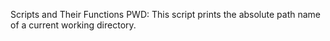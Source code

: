Scripts and Their Functions 
PWD: This script prints the absolute path name of a current working directory.
